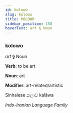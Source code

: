 ```yaml
---
id: kolowo
slug: kolowo
title: KOLOWO
sidebar_position: 158
hoverText: art § Noun
---
```


### kolowo

*art* **§** Noun

**Verb**: to be art

**Noun**: art

**Modifier**: art-related/artistic

Sinhalese කලාව kalāwa 

*Indo-Iranian Language Family*